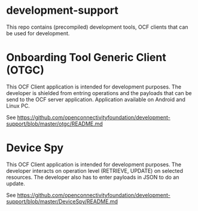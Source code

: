 # development-support


This repo contains (precompiled) development tools, OCF clients that can be used for development.


# Onboarding Tool Generic Client (OTGC)

This OCF Client application is intended for development purposes.
The developer is shielded from entring operations and the payloads that can be send to the OCF server application.
Application available on Android and Linux PC.

See https://github.com/openconnectivityfoundation/development-support/blob/master/otgc/README.md


# Device Spy
This OCF Client application is intended for development purposes.
The developer interacts on operation level (RETRIEVE, UPDATE) on selected resources.
The developer also has to enter payloads in JSON to do an update.

See https://github.com/openconnectivityfoundation/development-support/blob/master/DeviceSpy/README.md
